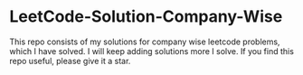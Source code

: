 # LeetCode-Solution-Company-Wise
This repo consists of my solutions for company wise leetcode problems, which I have solved. I will keep adding solutions more I solve. If you find this repo useful, please give it a star.
